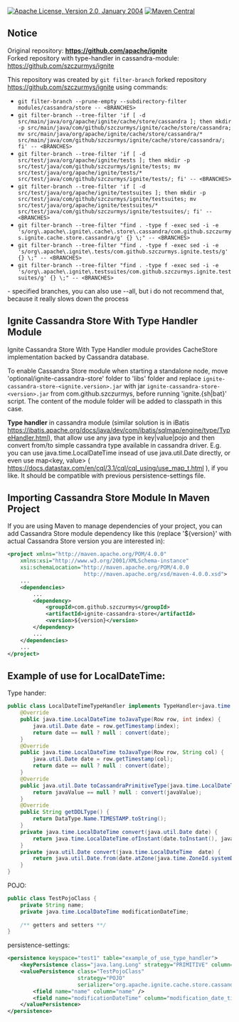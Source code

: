 [![Apache License, Version 2.0, January 2004](https://img.shields.io/github/license/apache/maven.svg?label=License)](license)
[![Maven Central](https://img.shields.io/maven-central/v/com.github.szczurmys/ignite-cassandra-store.svg?label=Maven%20Central)](https://search.maven.org/#search%7Cgav%7C1%7Cg%3A%22com.github.szczurmys%22%20AND%20a%3A%22ignite-cassandra-store%22)

Notice
------
Original repository: **https://github.com/apache/ignite** <br />
Forked repository with type-handler in cassandra-module: https://github.com/szczurmys/ignite

This repository was created by `git filter-branch` forked repository https://github.com/szczurmys/ignite
using commands: 
* `git filter-branch --prune-empty --subdirectory-filter modules/cassandra/store -- <BRANCHES>`
* `git filter-branch --tree-filter 'if [ -d src/main/java/org/apache/ignite/cache/store/cassandra ]; then mkdir -p src/main/java/com/github/szczurmys/ignite/cache/store/cassandra; mv src/main/java/org/apache/ignite/cache/store/cassandra/* src/main/java/com/github/szczurmys/ignite/cache/store/cassandra/; fi' -- <BRANCHES>`
* `git filter-branch --tree-filter 'if [ -d src/test/java/org/apache/ignite/tests ]; then mkdir -p src/test/java/com/github/szczurmys/ignite/tests; mv src/test/java/org/apache/ignite/tests/* src/test/java/com/github/szczurmys/ignite/tests/; fi' -- <BRANCHES>`
* `git filter-branch --tree-filter 'if [ -d src/test/java/org/apache/ignite/testsuites ]; then mkdir -p src/test/java/com/github/szczurmys/ignite/testsuites; mv src/test/java/org/apache/ignite/testsuites/* src/test/java/com/github/szczurmys/ignite/testsuites/; fi' -- <BRANCHES>`
* `git filter-branch --tree-filter "find . -type f -exec sed -i -e 's/org\.apache\.ignite\.cache\.store\.cassandra/com.github.szczurmys.ignite.cache.store.cassandra/g' {} \;" -- <BRANCHES>`
* `git filter-branch --tree-filter "find . -type f -exec sed -i -e 's/org\.apache\.ignite\.tests/com.github.szczurmys.ignite.tests/g' {} \;" -- <BRANCHES>`
* `git filter-branch --tree-filter "find . -type f -exec sed -i -e 's/org\.apache\.ignite\.testsuites/com.github.szczurmys.ignite.testsuites/g' {} \;" -- <BRANCHES>`

<BRANCHES> - specified branches, you can also use --all, but i do not recommend that, because it really slows down the process

Ignite Cassandra Store With Type Handler Module
------------------------

Ignite Cassandra Store With Type Handler module provides CacheStore implementation backed by Cassandra database.

To enable Cassandra Store module when starting a standalone node, move 'optional/ignite-cassandra-store' folder to
'libs' folder and replace `ignite-cassandra-store-<ignite.version>.jar` with jar `ignite-cassandra-store-<version>.jar` from com.github.szczurmys, 
before running 'ignite.{sh|bat}' script. The content of the module folder will be added to classpath in this case.

**Type handler** in cassandra module (similar solution is in iBatis https://ibatis.apache.org/docs/java/dev/com/ibatis/sqlmap/engine/type/TypeHandler.html), that allow use any java type in key|value|pojo and then convert from/to simple cassandra type available in cassandra driver.
E.g. you can use java.time.LocalDateTime insead of use java.util.Date directly, or even use map<key, value> ( https://docs.datastax.com/en/cql/3.1/cql/cql_using/use_map_t.html ), if you like.
It should be compatible with previous persistence-settings file.


Importing Cassandra Store Module In Maven Project
-------------------------------------

If you are using Maven to manage dependencies of your project, you can add Cassandra Store module
dependency like this (replace '${version}' with actual Cassandra Store version you are
interested in):

```xml
<project xmlns="http://maven.apache.org/POM/4.0.0"
    xmlns:xsi="http://www.w3.org/2001/XMLSchema-instance"
    xsi:schemaLocation="http://maven.apache.org/POM/4.0.0
                        http://maven.apache.org/xsd/maven-4.0.0.xsd">
    ...
    <dependencies>
        ...
        <dependency>
            <groupId>com.github.szczurmys</groupId>
            <artifactId>ignite-cassandra-store</artifactId>
            <version>${version}</version>
        </dependency>
        ...
    </dependencies>
    ...
</project>
```

Example of use for LocalDateTime:
-------------------------------------

Type hander:
```java
public class LocalDateTimeTypeHandler implements TypeHandler<java.time.LocalDateTime, java.util.Date> {
    @Override 
	public java.time.LocalDateTime toJavaType(Row row, int index) {
        java.util.Date date = row.getTimestamp(index);
        return date == null ? null : convert(date);
    }
    @Override 
	public java.time.LocalDateTime toJavaType(Row row, String col) {
        java.util.Date date = row.getTimestamp(col);
        return date == null ? null : convert(date);
    }
    @Override 
	public java.util.Date toCassandraPrimitiveType(java.time.LocalDateTime javaValue) {
        return javaValue == null ? null : convert(javaValue);
    }
    @Override
    public String getDDLType() {
        return DataType.Name.TIMESTAMP.toString();
    }
    private java.time.LocalDateTime convert(java.util.Date date) {
        return java.time.LocalDateTime.ofInstant(date.toInstant(), java.time.ZoneId.systemDefault());
    }
    private java.util.Date convert(java.time.LocalDateTime  date) {
        return java.util.Date.from(date.atZone(java.time.ZoneId.systemDefault()).toInstant());
    }
}
```

POJO:
```java
public class TestPojoClass {
	private String name;
	private java.time.LocalDateTime modificationDateTime;
	
	/** getters and setters **/
}

```

persistence-settings:
```xml
<persistence keyspace="test1" table="example_of_use_type_handler">
    <keyPersistence class="java.lang.Long" strategy="PRIMITIVE" column="key"/>
    <valuePersistence class="TestPojoClass"
                      strategy="POJO"
                      serializer="org.apache.ignite.cache.store.cassandra.serializer.JavaSerializer">
        <field name="name" column="name" />
        <field name="modificationDateTime" column="modification_date_time" handlerClass="LocalDateTimeTypeHandler" />
    </valuePersistence>
</persistence>
```

